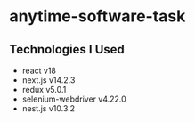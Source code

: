 # anytime-software-task

## Technologies I Used
- react v18
- next.js v14.2.3
- redux v5.0.1
- selenium-webdriver v4.22.0
- nest.js v10.3.2
